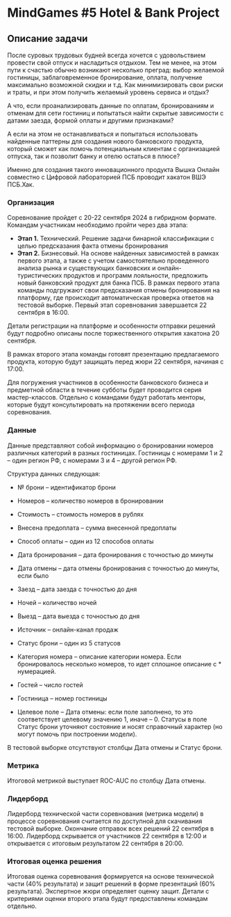 # MindGames #5 Hotel & Bank Project
## Описание задачи

После суровых трудовых будней всегда хочется с удовольствием провести свой отпуск и насладиться отдыхом. Тем не менее, на этом пути к счастью обычно возникают несколько преград: выбор желаемой гостиницы, заблаговременное бронирование, оплата, получение максимально возможной скидки и т.д. Как минимизировать свои риски и траты, и при этом получить желаемый уровень сервиса и отдых?

А что, если проанализировать данные по оплатам, бронированиям и отменам для сети гостиниц и попытаться найти скрытые зависимости с датами заезда, формой оплаты и другими признаками?

А если на этом не останавливаться и попытаться использовать найденные паттерны для создания нового банковского продукта, который сможет как помочь потенциальным клиентам с организацией отпуска, так и позволит банку и отелю остаться в плюсе?

Именно для создания такого инновационного продукта Вышка Онлайн совместно с Цифровой лабораторией ПСБ проводит хакатон ВШЭ ПСБ.Хак.

### Организация

Соревнование пройдет с 20-22 сентября 2024 в гибридном формате. Командам участникам необходимо пройти через два этапа:

* **Этап 1.** Технический. Решение задачи бинарной классификации с целью предсказания факта отмены бронирования
* **Этап 2.** Бизнесовый. На основе найденных зависимостей в рамках первого этапа, а также с учетом самостоятельно проведенного анализа рынка и существующих банковских и онлайн-туристических продуктов и программ лояльности, предложить новый банковский продукт для банка ПСБ.
В рамках первого этапа команды подгружают свои предсказания отмены бронирования на платформу, где происходит автоматическая проверка ответов на тестовой выборке. Первый этап соревнования завершается 22 сентября в 16:00.

Детали регистрации на платформе и особенности отправки решений будут подробно описаны после торжественного открытия хакатона 20 сентября.

В рамках второго этапа команды готовят презентацию предлагаемого продукта, которую будут защищать перед жюри 22 сентября, начиная с 17:00.

Для погружения участников в особенности банковского бизнеса и предметной области в течение субботы будет проводится серия мастер-классов. Отдельно с командами будут работать менторы, которые будут консультировать на протяжении всего периода соревнования.

### Данные
Данные представляют собой информацию о бронировании номеров различных категорий в разных гостиницах. Гостиницы с номерами 1 и 2 – один регион РФ, с номерами 3 и 4 – другой регион РФ. 

Структура данных следующая: 

* № брони – идентификатор брони
* Номеров – количество номеров в бронировании
* Стоимость – стоимость номеров в рублях
* Внесена предоплата – сумма внесенной предоплаты
* Способ оплаты – один из 12 способов оплаты
* Дата бронирования – дата бронирования с точностью до минуты
* Дата отмены – дата отмены бронирования с точностью до минуты, если было
* Заезд – дата заезда с точностью до дня
* Ночей – количество ночей
* Выезд – дата выезда с точностью до дня
* Источник – онлайн-канал продаж
* Статус брони – один из 5 статусов
* Категория номера – описание категории номера. Если бронировалось несколько номеров, то идет сплошное описание с * нумерацией.
* Гостей – число гостей
* Гостиница – номер гостиницы

* Целевое поле – Дата отмены: если поле заполнено, то это соответствует целевому значению 1, иначе – 0. Статусы в поле Статус брони уточняют состояние и носят справочный характер (но могут помочь при построении модели).

В тестовой выборке отсутствуют столбцы Дата отмены и Статус брони.

### Метрика
Итоговой метрикой выступает ROC-AUC по столбцу Дата отмены.

### Лидерборд
Лидерборд технической части соревнования (метрика модели) в процессе соревнования считается по доступной для скачивания тестовой выборке. Окончание отправок всех решений 22 сентября в 16:00. Лидерборд скрывается от участников 22 сентября в 12:00 и открывается с итоговым результатом 22 сентября в 20:00.

### Итоговая оценка решения
Итоговая оценка соревнования формируется на основе технической части (40% результата) и защит решений в форме презентаций (60% результата). Экспертное жюри определяет оценку защит. Детали с критериями оценки второго этапа будут предоставлены командам отдельно.